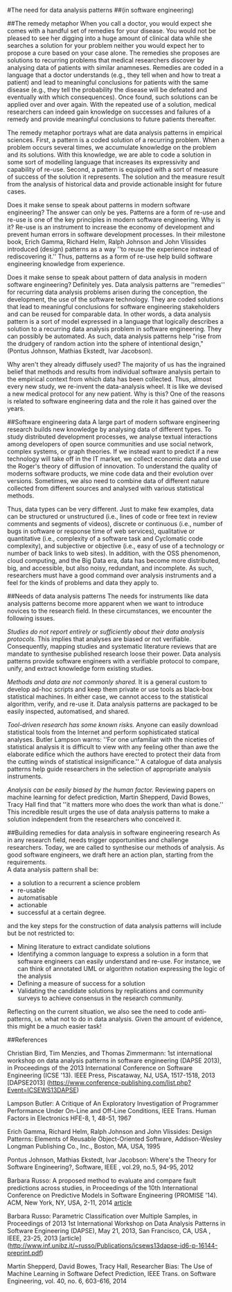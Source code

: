 #The need for data analysis patterns
##(in software engineering)

##The remedy metaphor
When you call a doctor, you would expect she comes with a handful set of remedies for your disease.  You would not be pleased to see her digging into a huge amount of clinical data while she searches a solution for your problem neither you would expect her to propose a cure based on your case alone.  The remedies she proposes are solutions to recurring problems that medical researchers discover by analysing data of patients with similar anamneses. Remedies are coded in a language that a doctor understands (e.g., they tell when and how to treat a patient) and lead to meaningful conclusions for patients with the same disease (e.g., they tell the probability the disease will be defeated and eventually with which consequences).  Once found, such solutions can be applied over and over again. With the repeated use of a solution, medical researchers can indeed gain knowledge on successes and failures of a remedy and provide meaningful conclusions to future patients thereafter.   

The remedy metaphor portrays what are data analysis patterns in empirical sciences.  First, a pattern is a coded solution of a recurring problem. When a problem occurs several times, we accumulate knowledge on the problem and its solutions. With this knowledge, we are able to code a solution in some sort of modelling language that increases its expressivity and capability of re-use.  Second, a pattern is equipped with a sort of measure of success of the solution it represents.  The solution and the measure result from the analysis of historical data and provide actionable insight for future cases. 
 
Does it make sense to speak about patterns in modern software engineering?  The answer can only be yes.  Patterns are a form of re-use and re-use is one of the key principles in modern software engineering. Why is it?  Re-use is an instrument to  increase the economy  of development and prevent human errors in software development processes. In their milestone book, Erich Gamma, Richard Helm, Ralph Johnson and John Vlissides  introduced (design) patterns as a way ''to reuse the experience instead of rediscovering it.''
Thus, patterns as a form of re-use  help build software engineering knowledge from experience.

Does it make sense to speak about pattern of data analysis in modern software engineering?  Definitely yes.  Data analysis patterns are ''remedies'' for recurring data analysis problems arisen during the conception, the development, the use of the software technology.  They are coded solutions  that lead to meaningful conclusions for software engineering stakeholders and can be reused for comparable data. In other words,  a data analysis pattern is a sort of model expressed in a language that logically describes a solution to a recurring data analysis problem in software engineering. They can possibly be automated. As such, data analysis patterns help  "rise from the drudgery of random action into the sphere of intentional design," (Pontus Johnson, Mathias Ekstedt, Ivar Jacobson).

Why aren't they already diffusely used? The majority of us has the ingrained belief that  methods and results from individual software analysis pertain to the empirical context from which data has been collected. Thus, almost every new study, we re-invent the data-analysis wheel. It is like we devised a new medical protocol for any new patient. Why is this? One of the reasons is related to software engineering data and the role it has gained over the years. 

##Software engineering data
A large part of modern software engineering research builds new knowledge by analysing data of different types. To study distributed development processes, we analyse textual interactions among developers of open source communities and use social network, complex systems, or graph theories. If we instead want to predict if a new technology will take off in the IT market, we collect economic data and use the Roger's theory of diffusion of innovation. To understand the quality of moderns software products, we mine code data and their evolution over versions. Sometimes, we also need to combine data of different nature collected from different sources and analysed with various statistical methods. 

Thus, data types can be very different. Just to make few examples, data can be structured or unstructured (i.e., lines of code or free text in review comments and segments of videos), discrete or continuous (i.e., number of bugs in software or response time of web services), qualitative or quantitative (i.e., complexity of a software task and Cyclomatic code complexity), and subjective or objective (i.e., easy of use of a technology or number of back links to web sites). In addition, with the OSS phenomenon, cloud computing, and the Big Data era, data has become more distributed, big, and accessible, but also noisy, redundant, and incomplete. As such, researchers must have a good command over analysis instruments and a feel for the kinds of problems and data they apply to.

##Needs of data analysis patterns
The needs for instruments like data analysis patterns become more apparent when we want to introduce novices to the research field. In these circumstances, we encounter the following issues. 

*Studies do not report entirely or sufficiently about their data analysis protocols.* This implies that analyses are biased or not verifiable. Consequently, mapping studies and systematic literature reviews that are mandate to synthesise published research loose their power. Data analysis patterns provide software engineers with a verifiable protocol to compare, unify, and extract knowledge form existing studies.

*Methods and data are not commonly shared.* It is a general custom to develop ad-hoc scripts and keep them private or use tools as black-box statistical machines. In either case, we cannot access to the statistical algorithm, verify, and re-use it. Data analysis patterns are packaged to be easily inspected, automatised, and shared. 

*Tool-driven research has some known risks.* Anyone can easily download statistical tools from the Internet and perform sophisticated statical analyses. Butler Lampson warns: ''For one unfamiliar with the niceties of statistical analysis it is difficult to view with any feeling other than awe the elaborate edifice which the authors have erected to protect their data from the cutting winds of statistical insignificance.'' A catalogue of data analysis patterns help guide researchers in the selection of appropriate analysis instruments. 

*Analysis can be easily biased by the human factor.*  Reviewing  papers on machine learning for defect prediction, Martin Shepperd, David Bowes, Tracy Hall find that ''it matters more who does the work than what is done.''
This incredible result urges the use of data analysis patterns to make a solution independent from the researchers who conceived it. 

##Building remedies for data analysis in software engineering research
As in any research field, needs trigger opportunities and challenge researchers.  Today, we are called to synthesise our methods of analysis. 
As good software engineers, we draft here an action plan, starting from the requirements.  
A  data analysis pattern shall be: 
- a solution to a recurrent a science problem
- re-usable
- automatisable
- actionable
- successful at a certain degree. 

and the  key steps for the construction of  data analysis patterns will include but be not restricted to:
- Mining literature to extract candidate solutions
- Identifying a common language to express a solution in a form that software engineers can easily understand and re-use. For instance, we can think of annotated UML or algorithm notation expressing the logic of the analysis
- Defining a measure of success for a solution 
- Validating the candidate solutions by replications and community surveys to achieve consensus in the research community. 

Reflecting on the current situation, we also see the need to code anti-patterns, i.e. what not to do in data analysis. Given the amount of evidence, this might be a much easier task!

##References

Christian Bird, Tim Menzies, and Thomas Zimmermann:  1st international workshop on data analysis patterns in software engineering (DAPSE 2013), in Proceedings of the 2013 International Conference on Software Engineering (ICSE '13). IEEE Press, Piscataway, NJ, USA, 1517-1518, 2013 [DAPSE2013] (https://www.conference-publishing.com/list.php?Event=ICSEWS13DAPSE)

Lampson Butler: A Critique of An Exploratory Investigation of Programmer Performance Under On-Line and Off-Line Conditions, IEEE Trans. Human Factors in Electronics HFE-8, 1, 48-51, 1967 

Erich Gamma, Richard Helm, Ralph Johnson and John Vlissides: Design Patterns: Elements of Reusable Object-Oriented Software, Addison-Wesley Longman Publishing Co., Inc., Boston, MA, USA, 1995 

Pontus Johnson, Mathias Ekstedt, Ivar Jacobson: Where's the Theory for Software Engineering?, Software, IEEE , vol.29, no.5, 94-95,  2012

Barbara Russo: A proposed method to evaluate and compare fault predictions across studies, in Proceedings of the 10th International Conference on Predictive Models in Software Engineering (PROMISE '14). ACM, New York, NY, USA, 2-11, 2014 [article](http://www.inf.unibz.it/~russo/Publications/Russo2014.pdf)

Barbara Russo: Parametric Classification over Multiple Samples, in Proceedings  of 2013 1st International Workshop on Data Analysis Patterns in Software Engineering (DAPSE), May 21, 2013, San Francisco, CA, USA , IEEE, 23-25, 2013 [article] (http://www.inf.unibz.it/~russo/Publications/icsews13dapse-id6-p-16144-preprint.pdf)

Martin Shepperd, David Bowes, Tracy Hall, Researcher Bias: The Use of Machine Learning in Software Defect Prediction, IEEE Trans. on Software Engineering, vol. 40, no. 6, 603-616,  2014 